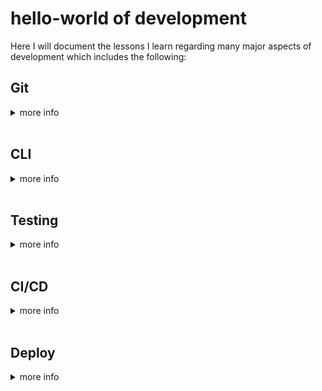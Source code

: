 # hello-world of development
Here I will document the lessons I learn regarding many major aspects of development which includes the following:

## Git
<details>
    <summary>more info</summary>
    <br>
    The Git section will cover 4 main Git branching strategies.
    <br>
    <br>
    <br>
    <details>
      <summary>GitFlow</summary>
      <br>
        A strategy ideal for intricate projects, organizes development and releases across multiple branches. Supports parallel feature feature development, streamlined release management, and a clear path for hotfixes.
      <br>
      <br>
      With this flow we maintain 5 types of branches: <br>
      
1. Main: Stable, direct to production.<br>
2. Develop: Unstable, all feature changes will be pushed here.<br>
3. Feature: Check out from Develop branch, and push changes to it.<br>
4. Hotfix: Check out from Main, push changes to main and develop.<br>
5. Release: Semi-stable, ready to release, following with a few bugfixes. Checkout from Develop and push to both Main and Develop.<br><br>
      Drawbacks are maintaining a Develop branch long-term. Also changes in Hotfix and Release need to push to both Main and Develop for sync. The git history would look very messy and hard to follow.<br><br>
      GitFlow Workflow:<br>
    
    ![Alt text](images/gitflow_workflow.png)
    </details>

      <br>
      <details>
      <summary>GitHub Flow</summary>
      <br>
      GitHub Flow is a simple, lightweight strategy for small teams and quick relases. It also emphasizes small, frequent commits to the main branch, ensuring it's always deployable. This stategy is flexible and promotes fast feedback loops.
      <br>
      <br>
      With this flow we maintain main and usually other branches accompanying it like bug fixes and features branches.<br><br>
      GitHub Workflow:<br>
    
    ![Alt text](images/github_workflow.png)
    </details>

      <br>
    <details>
      <summary>GitLab Flow</summary>
      <br>
      GitLab Flow is robust and scalable, suitable for large projects. It focuses on a single, protected main branch, integrating continious integration and automated testing to ensure stability. While this is like GitHub flow, having environment branches is a big difference.
      <br>
      <br>
      With this flow there are two different types of release cycles:<br>

    1. Versioned Release: each release has an associated release branch that is based off the main branch. Bug fixes should be merged into the main branch first, before cherry-picked into the release branch.<br>
    2. Continuous Release: production branches are utlilized to contain deployment-ready code, so code is merged into production branch when it's ready to be released.<br><br>
        GitLab Workflow:<br>

    ![Alt text](images/gitlab_workflow.png)
    </details>

      <br>
    <details>
      <summary>Trunk-Based Development</summary>
      <br>
      TBD involves direct merges to a shared trunk branch, aiming for frequent, small changes to maintain a releasable state. It reduced merge conflicts and encourages collaboration but can be complex for large teams.
      <br>
      <br>
      With this flow there a many different styles or methods suited to specific circumstances:<br>
## The first being what not to do
### Shared branches off mainline/main/trunk are bad at any release cadence:<br>
![Alt text](images/TBD_bad.png) <br>
## The second and third being applicable to specific use cases
### Trunk-Based Development For Smaller-Teams:<br>
![Alt text](images/TBD_good_1.png) <br>
### Scaled Trunk-Based Development:<br>
![Alt text](images/TBD_good_2.png) <br>
    </details>
    <br>  
    <details>
    <summary>Comparison / Use case</summary>

| Product type and its release methods | Team size | Collaboration maturity | Applicable mainstream branch mode |
| ----------- | ----------- |----------- |----------- |
| All | Small team | High | Trunk-Based Development (TBD) |
| Products that support continious deployment and release, such as SaaS products | Middle | Moderate | GitHub-Flow and TBD | 
| Products with a definite release window and a periodic version release cadence, such as iOS apps | Middle | Moderate | Git-Flow and GitLab-Flow with release branch |
| Products that are demanding for product quality and support continious deployment and release, such as basic platform products | Middle | Moderate | GitLab-Flow |
| Products that are demanding for product quality and have a long maintenance cycle for released versions, such as 2B basic platform products | Large | Moderate | Git-Flow |
</details>
</details>
<br>

## CLI
<details>
  <summary>more info</summary>
  <br>
  Pending lesson on 03/04/2024
</details>
<br>

## Testing
<details>
  <summary>more info</summary>
  <br>
  Pending lesson on 03/11/2024
</details>
<br>

## CI/CD
<details>
  <summary>more info</summary>
  <br>
  Pending lesson on 03/18/2024
</details>
<br>

## Deploy
<details>
  <summary>more info</summary>
    <br>
    Pending lesson on 03/25/2024
</details>
<br>
